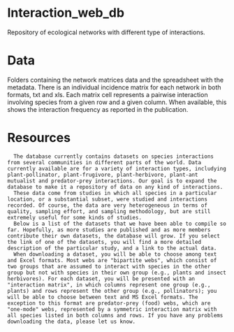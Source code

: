# Interaction_web_db
Repository of ecological networks with different type of interactions.
# Data
Folders containing the network matrices data and the spreadsheet with the metadata. 
There is an individual incidence matrix for each network in both formats, txt and xls. Each matrix cell represents a pairwise interaction involving species from a given row and a given column. When available, this shows the interaction frequency as reported in the publication.
# Resources  
      The database currently contains datasets on species interactions from several communities in different parts of the world. Data currently available are for a variety of interaction types, includying plant-pollinator, plant-frugivore, plant-herbivore, plant-ant mutualist and predator-prey interactions. Our goal is to expand the database to make it a repository of data on any kind of interactions.  
      These data come from studies in which all species in a particular location, or a substantial subset, were studied and interactions recorded. Of course, the data are very heterogeneous in terms of quality, sampling effort, and sampling methodology, but are still extremely useful for some kinds of studies.  
      Below is a list of the datasets that we have been able to compile so far. Hopefully, as more studies are published and as more members contribute their own datasets, the database will grow. If you select the link of one of the datasets, you will find a more detailed description of the particular study, and a link to the actual data.  
      When downloading a dataset, you will be able to choose among text and Excel formats. Most webs are "bipartite webs", which consist of two groups that are assumed to interact with species in the other group but not with species in their own group (e.g., plants and insect herbivores). For each dataset, you will be presented with an "interaction matrix", in which columns represent one group (e.g., plants) and rows represent the other group (e.g., pollinators); you will be able to choose between text and MS Excel formats. The exception to this format are predator-prey (food) webs, which are "one-mode" webs, represented by a symmetric interaction matrix with all species listed in both columns and rows. If you have any problems downloading the data, please let us know.  

